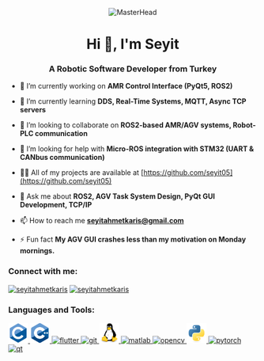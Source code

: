 <p align="center">
  <img src="https://cdn-icons-png.freepik.com/256/1507/1507162.png?semt=ais_hybrid" alt="MasterHead" />
</p>
<h1 align="center">Hi 👋, I'm Seyit</h1>
<h3 align="center">A Robotic Software Developer from Turkey</h3>

- 🔭 I’m currently working on **AMR Control Interface (PyQt5, ROS2)**

- 🌱 I’m currently learning **DDS, Real-Time Systems, MQTT, Async TCP servers**

- 👯 I’m looking to collaborate on **ROS2-based AMR/AGV systems, Robot-PLC communication**

- 🤝 I’m looking for help with **Micro-ROS integration with STM32 (UART & CANbus communication)**

- 👨‍💻 All of my projects are available at [https://github.com/seyit05](https://github.com/seyit05)

- 💬 Ask me about **ROS2, AGV Task System Design, PyQt GUI Development, TCP/IP**

- 📫 How to reach me **seyitahmetkaris@gmail.com**

- ⚡ Fun fact **My AGV GUI crashes less than my motivation on Monday mornings.**

<h3 align="left">Connect with me:</h3>
<p align="left">
<a href="https://linkedin.com/in/seyi̇tahmetkari̇s" target="blank"><img align="center" src="https://raw.githubusercontent.com/rahuldkjain/github-profile-readme-generator/master/src/images/icons/Social/linked-in-alt.svg" alt="seyi̇tahmetkari̇s" height="30" width="40" /></a>
<a href="https://instagram.com/seyi̇tahmetkari̇s" target="blank"><img align="center" src="https://raw.githubusercontent.com/rahuldkjain/github-profile-readme-generator/master/src/images/icons/Social/instagram.svg" alt="seyi̇tahmetkari̇s" height="30" width="40" /></a>
</p>

<h3 align="left">Languages and Tools:</h3>
<p align="left"> <a href="https://www.cprogramming.com/" target="_blank" rel="noreferrer"> <img src="https://raw.githubusercontent.com/devicons/devicon/master/icons/c/c-original.svg" alt="c" width="40" height="40"/> </a> <a href="https://www.w3schools.com/cpp/" target="_blank" rel="noreferrer"> <img src="https://raw.githubusercontent.com/devicons/devicon/master/icons/cplusplus/cplusplus-original.svg" alt="cplusplus" width="40" height="40"/> </a> <a href="https://flutter.dev" target="_blank" rel="noreferrer"> <img src="https://www.vectorlogo.zone/logos/flutterio/flutterio-icon.svg" alt="flutter" width="40" height="40"/> </a> <a href="https://git-scm.com/" target="_blank" rel="noreferrer"> <img src="https://www.vectorlogo.zone/logos/git-scm/git-scm-icon.svg" alt="git" width="40" height="40"/> </a> <a href="https://www.linux.org/" target="_blank" rel="noreferrer"> <img src="https://raw.githubusercontent.com/devicons/devicon/master/icons/linux/linux-original.svg" alt="linux" width="40" height="40"/> </a> <a href="https://www.mathworks.com/" target="_blank" rel="noreferrer"> <img src="https://upload.wikimedia.org/wikipedia/commons/2/21/Matlab_Logo.png" alt="matlab" width="40" height="40"/> </a> <a href="https://opencv.org/" target="_blank" rel="noreferrer"> <img src="https://www.vectorlogo.zone/logos/opencv/opencv-icon.svg" alt="opencv" width="40" height="40"/> </a> <a href="https://www.python.org" target="_blank" rel="noreferrer"> <img src="https://raw.githubusercontent.com/devicons/devicon/master/icons/python/python-original.svg" alt="python" width="40" height="40"/> </a> <a href="https://pytorch.org/" target="_blank" rel="noreferrer"> <img src="https://www.vectorlogo.zone/logos/pytorch/pytorch-icon.svg" alt="pytorch" width="40" height="40"/> </a> <a href="https://www.qt.io/" target="_blank" rel="noreferrer"> <img src="https://upload.wikimedia.org/wikipedia/commons/0/0b/Qt_logo_2016.svg" alt="qt" width="40" height="40"/> </a> </p>

